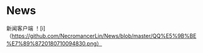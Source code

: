 # News
新闻客户端
！[i]（https://github.com/NecromancerLin/News/blob/master/QQ%E5%9B%BE%E7%89%8720180710094830.png）
